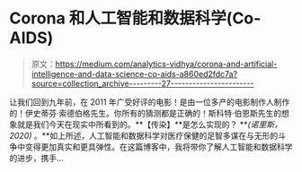 # Corona 和人工智能和数据科学(Co-AIDS)

> 原文：<https://medium.com/analytics-vidhya/corona-and-artificial-intelligence-and-data-science-co-aids-a860ed2fdc7a?source=collection_archive---------27----------------------->

让我们回到九年前，在 2011 年广受好评的电影！是由一位多产的电影制作人制作的！伊史蒂芬·索德伯格先生。你所有的猜测都是正确的！斯科特·伯恩斯先生的想象就是我们今天在现实中所看到的。**【传染】**是怎么实现的？ ***(诺里斯，2020)* 。**如上所述，人工智能和数据科学对医疗保健的足智多谋在与无形的斗争中变得更加真实和更具弹性。在这篇博客中，我将带你了解人工智能和数据科学的进步，携手…